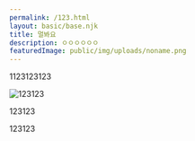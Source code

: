 ```yaml
---
permalink: /123.html
layout: basic/base.njk
title: 멀봐요
description: ㅇㅇㅇㅇㅇㅇ
featuredImage: public/img/uploads/noname.png
---
```

1123123123

![123123](public/img/uploads/noname.png "123123123")





123123





123123